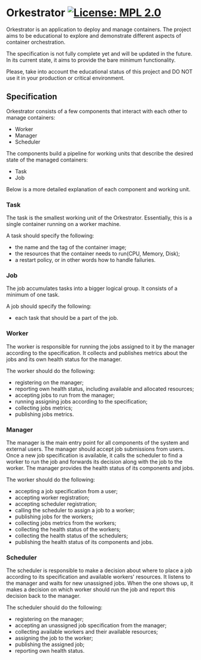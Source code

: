 Orkestrator
[![License: MPL 2.0](https://img.shields.io/badge/License-MPL_2.0-brightgreen.svg)](LICENSE)
===

Orkestrator is an application to deploy and manage containers. The project aims to be educational to explore and demonstrate different aspects of container orchestration.

The specification is not fully complete yet and will be updated in the future. In its current state, it aims to provide the bare minimum functionality.

Please, take into account the educational status of this project and DO NOT use it in your production or critical environment.

## Specification

Orkestrator consists of a few components that interact with each other to manage containers:

- Worker
- Manager
- Scheduler

The components build a pipeline for working units that describe the desired state of the managed containers:

- Task
- Job

Below is a more detailed explanation of each component and working unit.

### Task

The task is the smallest working unit of the Orkestrator. Essentially, this is a single container running on a worker machine.

A task should specify the following:

- the name and the tag of the container image;
- the resources that the container needs to run(CPU, Memory, Disk);
- a restart policy, or in other words how to handle failuries.

### Job

The job accumulates tasks into a bigger logical group. It consists of a minimum of one task.

A job should specify the following:

- each task that should be a part of the job.

### Worker

The worker is responsible for running the jobs assigned to it by the manager according to the specification. It collects and publishes metrics about the jobs and its own health status for the manager.

The worker should do the following:

- registering on the manager;
- reporting own health status, including available and allocated resources;
- accepting jobs to run from the manager;
- running assigning jobs according to the specification;
- collecting jobs metrics;
- publishing jobs metrics.

### Manager

The manager is the main entry point for all components of the system and external users. The manager should accept job submissions from users. Once a new job specification is available, it calls the scheduler to find a worker to run the job and forwards its decision along with the job to the worker. The manager provides the health status of its components and jobs.

The worker should do the following:

- accepting a job specification from a user;
- accepting worker registration;
- accepting scheduler registration;
- calling the scheduler to assign a job to a worker;
- publishing jobs for the workers;
- collecting jobs metrics from the workers;
- collecting the health status of the workers;
- collecting the health status of the schedulers;
- publishing the health status of its components and jobs.


### Scheduler

The scheduler is responsible to make a decision about where to place a job according to its specification and available workers' resources. It listens to the manager and waits for new unassigned jobs. When the one shows up, it makes a decision on which worker should run the job and report this decision back to the manager.

The scheduler should do the following:

- registering on the manager;
- accepting an unassigned job specification from the manager;
- collecting available workers and their available resources;
- assigning the job to the worker;
- publishing the assigned job;
- reporting own health status.

